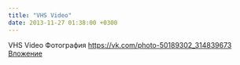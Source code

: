 ```yaml
---
title: "VHS Video"
date: 2013-11-27 01:38:00 +0300
---
```


VHS Video
Фотография
<a class="vk-attach" href="https://vk.com/photo-50189302_314839673">https://vk.com/photo-50189302_314839673</a>
<a class="vk-attach" href="https://vk.com/photo-50189302_314839673">Вложение</a>
